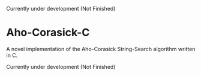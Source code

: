 Currently under development (Not Finished)

# Aho-Corasick-C
A novel implementation of the Aho-Corasick String-Search algorithm written in C.

Currently under development (Not Finished)
